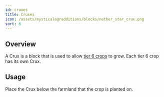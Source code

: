 ```yaml
---
id: cruxes
title: Cruxes
icon: /assets/mysticalagradditions/blocks/nether_star_crux.png
sort: 6
---
```


## Overview

A Crux is a block that is used to allow [tier 6 crops](tier-6-crops.md) to grow. Each tier 6 crop has its own Crux. 

## Usage

Place the Crux below the farmland that the crop is planted on.
